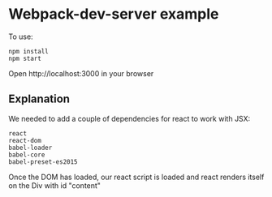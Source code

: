 # Webpack-dev-server example

To use:
```
npm install
npm start
```

Open http://localhost:3000 in your browser

## Explanation

We needed to add a couple of dependencies for react to work with JSX:
```
react
react-dom
babel-loader
babel-core
babel-preset-es2015
```

Once the DOM has loaded, our react script is loaded and react renders itself on the Div with id "content"
